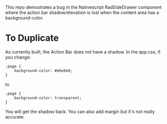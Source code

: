 This repo demostrates a bug in the Nativescript RadSideDrawer component where the action bar shadow/elevation is lost when the content area has a background-color.

# To Duplicate

As currently built, the Action Bar does not have a shadow. In the app.css, if you change:

```
.page {
    background-color: #e6e6e6;
}
```

to
```
.page {
    background-color: transparent;
}
```

You will get the shadow back. You can also add margin but it's not really accurate. 
